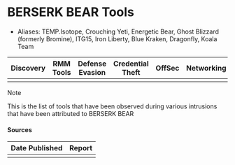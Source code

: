 # BERSERK BEAR Tools
- Aliases: TEMP.Isotope, Crouching Yeti, Energetic Bear, Ghost Blizzard (formerly Bromine), ITG15, Iron Liberty,	Blue Kraken, Dragonfly, Koala Team																																																

| Discovery | RMM Tools | Defense Evasion | Credential Theft | OffSec | Networking | LOLBAS | Exfiltration |
|---|---|---|---|---|---|---|---|
| | | | | | | | |

> [!NOTE]
> This is the list of tools that have been observed during various intrusions that have been attributed to BERSERK BEAR

#### Sources
| Date Published | Report |
|---|---|
| | |
